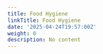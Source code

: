```yaml
---
title: Food Hygiene
linkTitle: Food Hygiene
date: '2025-04-24T19:57:00Z'
weight: 0
description: No content
---
```



